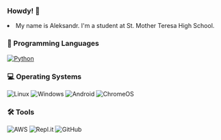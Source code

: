### Howdy! 👋

<li>
My name is Aleksandr. I'm a student at St. Mother Teresa High School.

### **📝 Programming Languages**
<p>
  <a href="https://github.com/search?q=user%3AAleksandr-Ten+language%3Apython"><img alt="Python" src="https://img.shields.io/badge/Python-14354C.svg?logo=python&logoColor=white"></a>


### **💻 Operating Systems**
<p>
  <img src="https://img.shields.io/badge/Linux-FCC624?logo=linux&logoColor=white" alt="Linux">
  <img src="https://img.shields.io/badge/Windows-0078D6?logo=windows&logoColor=white" alt="Windows">
  <img src="https://img.shields.io/badge/Android-3DDC84?style=for-the-badge&logo=android&logoColor=white" alt="Android")
  <br/>
  <img src="https://img.shields.io/badge/chrome%20os-3d89fc?logo=google%20chrome&logoColor=white" alt="ChromeOS">

### **🛠️ Tools**
  
  ![AWS](https://img.shields.io/badge/AWS-%23FF9900.svg?style=for-the-badge&logo=amazon-aws&logoColor=white)
  ![Repl.it](https://img.shields.io/badge/Repl.it-%230D101E.svg?style=for-the-badge&logo=replit&logoColor=white)
  ![GitHub](https://img.shields.io/badge/github-%23121011.svg?style=for-the-badge&logo=github&logoColor=white)
